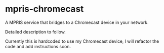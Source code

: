 # mpris-chromecast

A MPRIS service that bridges to a Chromecast device in your network.

Detailed description to follow.

Currently this is hardcoded to use my Chromecast device, I will refactor
the code and add instructions soon.